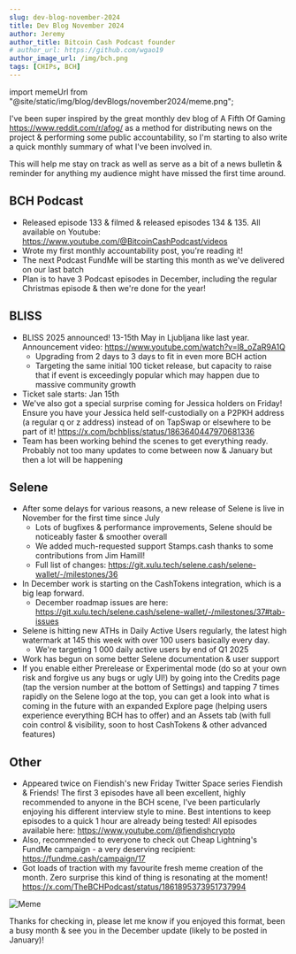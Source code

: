 ```yaml
---
slug: dev-blog-november-2024
title: Dev Blog November 2024
author: Jeremy
author_title: Bitcoin Cash Podcast founder
# author_url: https://github.com/wgao19
author_image_url: /img/bch.png
tags: [CHIPs, BCH]
---
```


import memeUrl from "@site/static/img/blog/devBlogs/november2024/meme.png";

I've been super inspired by the great monthly dev blog of A Fifth Of Gaming https://www.reddit.com/r/afog/ as a method for distributing news on the project & performing some public accountability, so I'm starting to also write a quick monthly summary of what I've been involved in.

This will help me stay on track as well as serve as a bit of a news bulletin & reminder for anything my audience might have missed the first time around.
## BCH Podcast
- Released episode 133 & filmed & released episodes 134 & 135.  All available on Youtube: https://www.youtube.com/@BitcoinCashPodcast/videos
- Wrote my first monthly accountability post, you're reading it!
- The next Podcast FundMe will be starting this month as we've delivered on our last batch
- Plan is to have 3 Podcast episodes in December, including the regular Christmas episode & then we're done for the year!
## BLISS
- BLISS 2025 announced!  13-15th May in Ljubljana like last year. Announcement video: https://www.youtube.com/watch?v=l8_oZaR9A1Q
	- Upgrading from 2 days to 3 days to fit in even more BCH action
	- Targeting the same initial 100 ticket release, but capacity to raise that if event is exceedingly popular which may happen due to massive community growth
- Ticket sale starts: Jan 15th
- We've also got a special surprise coming for Jessica holders on Friday! Ensure you have your Jessica held self-custodially on a P2PKH address (a regular q or z address) instead of on TapSwap or elsewhere to be part of it! https://x.com/bchbliss/status/1863640447970681336
- Team has been working behind the scenes to get everything ready. Probably not too many updates to come between now & January but then a lot will be happening
## Selene
- After some delays for various reasons, a new release of Selene is live in November for the first time since July
	- Lots of bugfixes & performance improvements, Selene should be noticeably faster & smoother overall
	- We added much-requested support Stamps.cash thanks to some contributions from Jim Hamill!
	- Full list of changes: https://git.xulu.tech/selene.cash/selene-wallet/-/milestones/36
- In December work is starting on the CashTokens integration, which is a big leap forward.
	- December roadmap issues are here: https://git.xulu.tech/selene.cash/selene-wallet/-/milestones/37#tab-issues
- Selene is hitting new ATHs in Daily Active Users regularly, the latest high watermark at 145 this week with over 100 users basically every day.
	- We're targeting 1 000 daily active users by end of Q1 2025
- Work has begun on some better Selene documentation & user support
- If you enable either Prerelease or Experimental mode (do so at your own risk and forgive us any bugs or ugly UI!) by going into the Credits page (tap the version number at the bottom of Settings) and tapping 7 times rapidly on the Selene logo at the top, you can get a look into what is coming in the future with an expanded Explore page (helping users experience everything BCH has to offer) and an Assets tab (with full coin control & visibility, soon to host CashTokens & other advanced features)
## Other
- Appeared twice on Fiendish's new Friday Twitter Space series Fiendish & Friends! The first 3 episodes have all been excellent, highly recommended to anyone in the BCH scene, I've been particularly enjoying his different interview style to mine. Best intentions to keep episodes to a quick 1 hour are already being tested!  All episodes available here: https://www.youtube.com/@fiendishcrypto
- Also, recommended to everyone to check out Cheap Lightning's FundMe campaign - a very deserving recipient: https://fundme.cash/campaign/17
- Got loads of traction with my favourite fresh meme creation of the month. Zero surprise this kind of thing is resonating at the moment! https://x.com/TheBCHPodcast/status/1861895373951737994

<img src={memeUrl} alt="Meme" />

Thanks for checking in, please let me know if you enjoyed this format, been a busy month & see you in the December update (likely to be posted in January)!